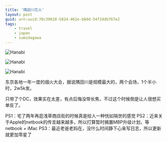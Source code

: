 ```yaml
---
title: '隅田川花火'
layout: post
guid: urn:uuid:70c39610-5824-462e-b8dd-54f24db767e2
tags:
    - travel
    - japan
    - sumidagawa
---
```


![Hanabi](/media/files/2009/07/28/01.jpg")

![Hanabi](/media/files/2009/07/28/02.jpg")

![Hanabi](/media/files/2009/07/28/03.jpg")

东京各地一年一度的烟火大会，据说隅田川是规模最大的，两个会场，1个半小时，2w5k发。

只带了个DC，效果实在太差，有点后悔没带长焦，不过这个时候倒是让人很想买单反了。

PS1：宅了两年再逛浅草商店街的时候真是给人一种恍如隔世的感觉
PS2：近来关于Apple的netbook的传言越来越多，所以打算暂时搁置MBP升级计划，等netbook + iMac
PS3：最近老爸老妈在，没什么时间静下心来写日志，所以更新就更加零星了
